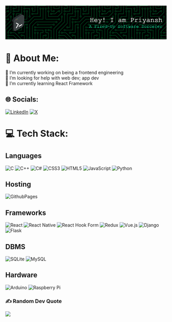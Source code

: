 ![Header](Images/github-header-image.png)
<!--
**priyanshsaxena24/priyanshsaxena24** is a ✨ _special_ ✨ repository because its `README.md` (this file) appears on your GitHub profile.

Here are some ideas to get you started:

- 🔭 I’m currently working on ...
- 🌱 I’m currently learning ...
- 👯 I’m looking to collaborate on ...
- 🤔 I’m looking for help with ...
- 💬 Ask me about ...
- 📫 How to reach me: ...
- 😄 Pronouns: ...
- ⚡ Fun fact: ...
-->
# 💫 About Me:
🔭 I’m currently working on being a frontend engineering<br>🤝 I’m looking for help with web dev; app dev<br>🌱 I’m currently learning React Framework <br>


## 🌐 Socials:
<a href="https://www.linkedin.com/in/priyansh-saxena-246a75175/">![LinkedIn](https://img.shields.io/badge/LinkedIn-%230077B5.svg?style=for-the-badge&logo=linkedin&logoColor=white)</a> <a href="https://twitter.com/Priyansh9546575">	![X](https://img.shields.io/badge/X-000000?style=for-the-badge&logo=x&logoColor=white)</a>


# 💻 Tech Stack:
## Languages
![C](https://img.shields.io/badge/c-%2300599C.svg?style=for-the-badge&logo=c&logoColor=white) ![C++](https://img.shields.io/badge/c++-%2300599C.svg?style=for-the-badge&logo=c%2B%2B&logoColor=white) ![C#](https://img.shields.io/badge/c%23-%23239120.svg?style=for-the-badge&logo=csharp&logoColor=white) ![CSS3](https://img.shields.io/badge/css3-%231572B6.svg?style=for-the-badge&logo=css3&logoColor=white) ![HTML5](https://img.shields.io/badge/html5-%23E34F26.svg?style=for-the-badge&logo=html5&logoColor=white) ![JavaScript](https://img.shields.io/badge/javascript-%23323330.svg?style=for-the-badge&logo=javascript&logoColor=%23F7DF1E) ![Python](https://img.shields.io/badge/python-3670A0?style=for-the-badge&logo=python&logoColor=ffdd54) 
## Hosting
![GithubPages](https://img.shields.io/badge/github%20pages-121013?style=for-the-badge&logo=github&logoColor=white)
## Frameworks
![React](https://img.shields.io/badge/react-%2320232a.svg?style=for-the-badge&logo=react&logoColor=%2361DAFB) ![React Native](https://img.shields.io/badge/react_native-%2320232a.svg?style=for-the-badge&logo=react&logoColor=%2361DAFB) ![React Hook Form](https://img.shields.io/badge/React%20Hook%20Form-%23EC5990.svg?style=for-the-badge&logo=reacthookform&logoColor=white) ![Redux](https://img.shields.io/badge/redux-%23593d88.svg?style=for-the-badge&logo=redux&logoColor=white) ![Vue.js](https://img.shields.io/badge/vue.js-%2335495e.svg?style=for-the-badge&logo=vuedotjs&logoColor=%234FC08D) ![Django](https://img.shields.io/badge/django-%23092E20.svg?style=for-the-badge&logo=django&logoColor=white) ![Flask](https://img.shields.io/badge/flask-%23000.svg?style=for-the-badge&logo=flask&logoColor=white) 
## DBMS
![SQLite](https://img.shields.io/badge/sqlite-%2307405e.svg?style=for-the-badge&logo=sqlite&logoColor=white) ![MySQL](https://img.shields.io/badge/mysql-%2300000f.svg?style=for-the-badge&logo=mysql&logoColor=white) 
## Hardware
![Arduino](https://img.shields.io/badge/-Arduino-00979D?style=for-the-badge&logo=Arduino&logoColor=white) ![Raspberry Pi](https://img.shields.io/badge/-RaspberryPi-C51A4A?style=for-the-badge&logo=Raspberry-Pi)

<!--# 📊 GitHub Stats:
![](https://github-readme-stats.vercel.app/api?username=priyanshsaxena24&theme=dark&hide_border=false&include_all_commits=true&count_private=false)<br/>
![](https://github-readme-streak-stats.herokuapp.com/?user=priyanshsaxena24&theme=dark&hide_border=false)<br/>
![](https://github-readme-stats.vercel.app/api/top-langs/?username=priyanshsaxena24&theme=dark&hide_border=false&include_all_commits=true&count_private=false&layout=compact)
-->

<!--
## 🏆 GitHub Trophies
![](https://github-profile-trophy.vercel.app/?username=priyanshsaxena24&theme=radical&no-frame=false&no-bg=true&margin-w=4)
-->
### ✍️ Random Dev Quote
![](https://quotes-github-readme.vercel.app/api?type=horizontal&theme=radical)

<!-- Proudly created with GPRM ( https://gprm.itsvg.in ) -->
